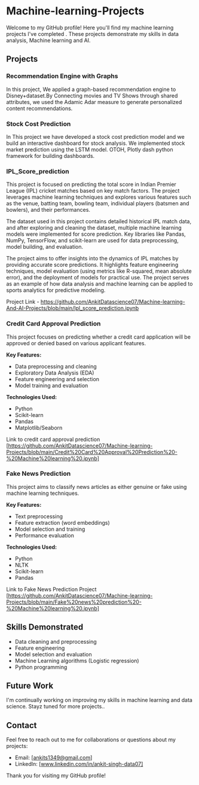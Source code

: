 # Machine-learning-Projects

Welcome to my GitHub profile! Here you'll find my machine learning projects I've completed . These projects demonstrate my skills in data analysis, Machine learning and AI.

## Projects

### Recommendation Engine with Graphs
In this project, We applied a graph-based recommendation engine to Disney+dataset.By Connecting movies and TV Shows through shared attributes, we used the Adamic Adar measure to generate personalized content recommendations.

### Stock Cost Prediction
In This project we have developed a stock cost prediction model and we build an interactive dashboard for stock analysis. We implemented stock market prediction using the LSTM model. OTOH, Plotly dash python framework for building dashboards.

### IPL_Score_prediction
This project is focused on predicting the total score in Indian Premier League (IPL) cricket matches based on key match factors. The project leverages machine learning techniques and explores various features such as the venue, batting team, bowling team, individual players (batsmen and bowlers), and their performances. 

The dataset used in this project contains detailed historical IPL match data, and after exploring and cleaning the dataset, multiple machine learning models were implemented for score prediction. Key libraries like Pandas, NumPy, TensorFlow, and scikit-learn are used for data preprocessing, model building, and evaluation.

The project aims to offer insights into the dynamics of IPL matches by providing accurate score predictions. It highlights feature engineering techniques, model evaluation (using metrics like R-squared, mean absolute error), and the deployment of models for practical use. The project serves as an example of how data analysis and machine learning can be applied to sports analytics for predictive modeling.

Project Link - https://github.com/AnkitDatascience07/Machine-learning-And-AI-Projects/blob/main/Ipl_score_prediction.ipynb




### Credit Card Approval Prediction

This project focuses on predicting whether a credit card application will be approved or denied based on various applicant features.

**Key Features:**
- Data preprocessing and cleaning
- Exploratory Data Analysis (EDA)
- Feature engineering and selection
- Model training and evaluation

**Technologies Used:**
- Python
- Scikit-learn
- Pandas
- Matplotlib/Seaborn

Link to credit card approval prediction [https://github.com/AnkitDatascience07/Machine-learning-Projects/blob/main/Credit%20Card%20Approval%20Prediction%20-%20Machine%20learning%20.ipynb]



### Fake News Prediction

This project aims to classify news articles as either genuine or fake using machine learning techniques.

**Key Features:**
- Text preprocessing
- Feature extraction (word embeddings)
- Model selection and training
- Performance evaluation

**Technologies Used:**
- Python
- NLTK
- Scikit-learn
- Pandas

Link to Fake News Prediction Project [https://github.com/AnkitDatascience07/Machine-learning-Projects/blob/main/Fake%20news%20prediction%20-%20Machine%20learning%20.ipynb]

## Skills Demonstrated

- Data cleaning and preprocessing
- Feature engineering
- Model selection and evaluation
- Machine Learning algorithms (Logistic regression)
- Python programming

## Future Work

I'm continually working on improving my skills in machine learning and data science. Stayz tuned for more projects..

## Contact

Feel free to reach out to me for collaborations or questions about my projects:

- Email: [ankits1349@gmail.com]
- LinkedIn: [www.linkedin.com/in/ankit-singh-data07]

Thank you for visiting my GitHub profile!
